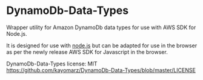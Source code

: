 # DynamoDb-Data-Types

Wrapper utility for Amazon DynamoDb data types for use with AWS SDK for Node.js.

It is designed for use with [node.js](http://nodejs.org) but can be adapted for
use in the browser as per the newly release AWS SDK for Javascript in the browser.

DynamoDb-Data-Types license: MIT
https://github.com/kayomarz/DynamoDb-Data-Types/blob/master/LICENSE
